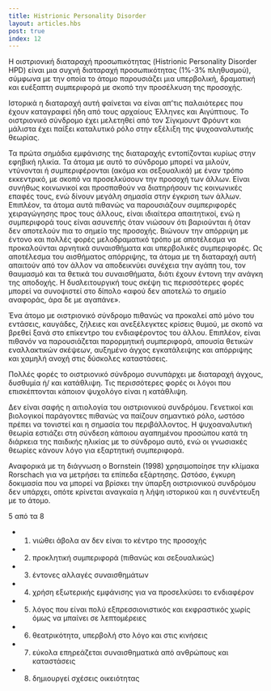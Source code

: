 ```yaml
---
title: Histrionic Personality Disorder
layout: articles.hbs
post: true
index: 12
---
```


Η οιστριονική διαταραχή προσωπικότητας (Histrionic Personality Disorder HPD) είναι μια συχνή διαταραχή προσωπικότητας
(1%-3% πληθυσμού), σύμφωνα με την οποία το άτομο παρουσιάζει μια υπερβολική, δραματική και ευέξαπτη συμπεριφορά με σκοπό
την προσέλκυση της προσοχής.

Ιστορικά η διαταραχή αυτή φαίνεται να είναι απ’τις παλαιότερες που έχουν καταγραφεί ήδη από τους αρχαίους Έλληνες και
Αιγύπτιους. Το οιστριονικό σύνδρομο έχει μελετηθεί από τον Σίγκμουντ Φρόυντ και μάλιστα έχει παίξει καταλυτικό ρόλο στην
εξέλιξη της ψυχοαναλυτικής θεωρίας.

Τα πρώτα σημάδια εμφάνισης της διαταραχής εντοπίζονται κυρίως στην εφηβική ηλικία. Τα άτομα με αυτό το σύνδρομο μπορεί
να μιλούν, ντύνονται ή συμπεριφέρονται (ακόμα και σεξουαλικά) με έναν τρόπο εκκεντρικό, με σκοπό να προσελκύσουν την
προσοχή των άλλων. Είναι συνήθως κοινωνικοί και προσπαθούν να διατηρήσουν τις κοινωνικές επαφές τους, ενώ δίνουν μεγάλη
σημασία στην έγκριση των άλλων. Επιπλέον, τα άτομα αυτά πιθανώς να παρουσιάζουν συμπεριφορές χειραγώγησης προς τους
άλλους, είναι ιδιαίτερα απαιτητικοί, ενώ η συμπεριφορά τους είναι ασυνεπής όταν νιώσουν ότι βαριούνται ή όταν δεν
αποτελούν πια το σημείο της προσοχής. Βιώνουν την απόρριψη με έντονο και πολλές φορές μελοδραματικό τρόπο με αποτέλεσμα
να προκαλούνται αρνητικά συναισθήματα και υπερβολικές συμπεριφορές. Ως αποτέλεσμα του αισθήματος απόρριψης, τα άτομα με
τη διαταραχή αυτή απαιτούν από τον άλλον να αποδεικνύει συνέχεια την αγάπη του, τον θαυμασμό και τα θετικά του
συναισθήματα, διότι έχουν έντονη την ανάγκη της αποδοχής. Η δυσλειτουργική τους σκέψη τις περισσότερες φορές μπορεί να
συνοψιστεί στο δίπολο «αφού δεν αποτελώ το σημείο αναφοράς, άρα δε με αγαπάνε».

Ένα άτομο με οιστριονικό σύνδρομο πιθανώς να προκαλεί από μόνο του εντάσεις, καυγάδες, ζήλειες και ανεξέλεγκτες κρίσεις
θυμού, με σκοπό να βρεθεί ξανά στο επίκεντρο του ενδιαφέροντος του άλλου. Επιπλέον, είναι πιθανόν να παρουσιάζεται
παρορμητική συμπεριφορά, απουσία θετικών εναλλακτικών σκέψεων, αυξημένο άγχος εγκατάλειψης και απόρριψης και χαμηλή
ανοχή στις δύσκολες καταστάσεις.

Πολλές φορές το οιστριονικό σύνδρομο συνυπάρχει με διαταραχή άγχους, δυσθυμία ή/ και κατάθλιψη. Τις περισσότερες φορές
οι λόγοι που επισκέπτονται κάποιον ψυχολόγο είναι η κατάθλιψη.

Δεν είναι σαφής η αιτιολογία του οιστριονικού συνδρόμου. Γενετικοί και βιολογικοί παράγοντες πιθανώς να παίζουν
σημαντικό ρόλο, ωστόσο πρέπει να τονιστεί και η σημασία του περιβάλλοντος. Η ψυχοαναλυτική θεωρία εστιάζει στη σύνδεση
κάποιου αγαπημένου προσώπου κατά τη διάρκεια της παιδικής ηλικίας με το σύνδρομο αυτό, ενώ οι γνωσιακές θεωρίες κάνουν
λόγο για εξαρτητική συμπεριφορά.

Αναφορικά με τη διάγνωση ο Bornstein (1998) χρησιμοποίησε την κλίμακα Rorschach για να μετρήσει τα επίπεδα εξάρτησης.
Ωστόσο, έγκυρη δοκιμασία που να μπορεί να βρίσκει την ύπαρξη οιστριονικού συνδρόμου δεν υπάρχει, οπότε κρίνεται αναγκαία
η λήψη ιστορικού και η συνέντευξη με το άτομο.

5 από τα 8

* 1) νιώθει άβολα αν δεν είναι το κέντρο της προσοχής
* 2) προκλητική συμπεριφορά (πιθανώς και σεξουαλικώς)
* 3) έντονες αλλαγές συναισθημάτων
* 4) χρήση εξωτερικής εμφάνισης για να προσελκύσει το ενδιαφέρον
* 5) λόγος που είναι πολύ εξπρεσσιονιστικός και εκφραστικός χωρίς όμως να μπαίνει σε λεπτομέρειες
* 6) θεατρικότητα, υπερβολή στο λόγο και στις κινήσεις
* 7) εύκολα επηρεάζεται συναισθηματικά από ανθρώπους και καταστάσεις
* 8) δημιουργεί σχέσεις οικειότητας